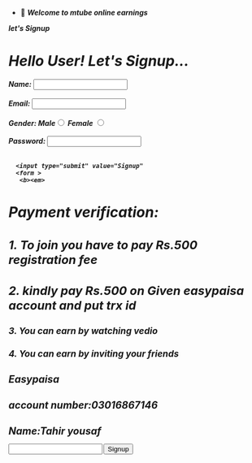 - 👋 <b><em><tr>Welcome to mtube online earnings 
 <p>let's Signup 
<em >
   
  <!DOCTYPE html>
<html lang="en">
  <head>
    <meta charset="UTF-8" />
    <title>Learn Programming</title>
  </head>
  <body>
    <h1>Hello User! Let's Signup...</h1>
    <form>
      Name: <input type="text" name="name" id="name" /> <br />
      <br />
      Email:
      <input type="text" name="emailId" id="emailId" /> <br />
      <br />
      Gender: Male<input type="radio" name="male" id="male" value="Male" />
      Female <input type="radio" name="female" id="female" value="Female" />
      <br />
      <br />
      Password: <input type="password" name="password" id="password" /> <br />
      <br />
      
      <input type="submit" value="Signup" 
      <form >
       <b><em>
 <h1>Payment verification: </h1>
 <td><em><sup>
 <h1>1. To join you have to pay Rs.500
 registration fee</td>
 
 <h1>2. kindly pay Rs.500 on Given easypaisa
 account and put trx id</h1>
 <h2>3. You can earn by watching vedio</h2>
<h2> 4. You can earn by inviting your friends</h2>
  <b><em><sup>
  <tr><form>
 <b><h1>Easypaisa</h1>
  <h1>account number:03016867146</h1>
  <h1>Name:Tahir yousaf</h1>
  <form>
<input type="put trx id here":<input type></form>
 <input type="submit"value="Signup"</form >
